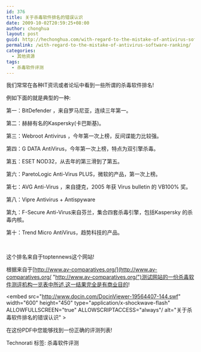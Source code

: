 ```yaml
---
id: 376
title: 关于杀毒软件排名的错误认识
date: 2009-10-02T20:59:25+08:00
author: chonghua
layout: post
guid: http://hechonghua.com/with-regard-to-the-mistake-of-antivirus-software-ranking/
permalink: /with-regard-to-the-mistake-of-antivirus-software-ranking/
categories:
  - 其他资源
tags:
  - 杀毒软件评测
---
```

我们常常在各种IT资讯或者论坛中看到一些所谓的杀毒软件排名!

例如下面的就是典型的一种:

第一：BitDefender ，来自罗马尼亚，连续三年第一。

第二：赫赫有名的Kaspersky(卡巴斯基)。

第三：Webroot Antivirus ，今年第一次上榜，反间谍能力比较强。

第四：G DATA AntiVirus，今年第一次上榜，特点为双引擎杀毒。

第五：ESET NOD32，从去年的第三滑到了第五。

第六：ParetoLogic Anti-Virus PLUS，微软的产品，第一次上榜。

第七：AVG Anti-Virus ，来自捷克，2005 年获 Virus bulletin 的 VB100% 奖。

第八：Vipre Antivirus + Antispyware

第九：F-Secure Anti-Virus来自芬兰，集合四套杀毒引擎，包括Kaspersky 的杀毒内核。

第十：Trend Micro AntiVirus，趋势科技的产品。

&#160;

这个排名来自于toptennews这个网站!

根据来自于[http://www.av-comparatives.org/](http://www.av-comparatives.org/ "http://www.av-comparatives.org/")测试网站的一份杀毒软件测评机构一览表中所述,这一结果完全是有商业目的!

<embed src="http://www.docin.com/DocinViewer-19564407-144.swf" width="600" height="450" type="application/x-shockwave-flash" ALLOWFULLSCREEN="true" ALLOWSCRIPTACCESS="always"/ alt="关于杀毒软件排名的错误认识" > 

在这份PDF中您能够找到一份正确的评测列表!

<div style="padding-bottom: 0px; margin: 0px; padding-left: 0px; padding-right: 0px; display: inline; float: none; padding-top: 0px" id="scid:0767317B-992E-4b12-91E0-4F059A8CECA8:6ddbbacc-199e-44af-a475-d459f6001ad6" class="wlWriterEditableSmartContent">
  Technorati 标签: 杀毒软件评测
</div>